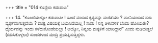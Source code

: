+++
title = "014 ಕೊನ್ದೆಲಾ ಕಡುಪಾಪಿ"

+++
14. "ಕೊಂದೆಯಲ್ಲೋ ಕಡುಪಾಪೀ ! ಹಿಂದೆ ಮಾಡಿದ ಕೃತ್ಯವನ್ನು ಮರೆತೆಯಾ ? ಮುನಿಯಾಡಿದ ನುಡಿ ವ್ಯರ್ಥವಾಗುತ್ತದೆಯೆ ? ದುಷ್ಟ ವಿಷಯಕ್ಕೆ ಬಯಸಿದೆಯಲ್ಲ ! ಸುಡು ! ನಿನ್ನ ತಿಳುವಳಿಕೆ ಬೆಂದು ಹೋಯಿತೇ? ಧೈರ್ಯವನ್ನು ಇಂದು ಕಳೆದುಕೊಂಡೆಯಲ್ಲಾ ! ಅಯ್ಯೋ, ನಿನ್ನಯ ಮಕ್ಕಳಿಗೆ ಯಾರಿದ್ದಾರೆ" ಎಂದು ನುಡಿಯತ್ತಲೆ (ಬಿಡಿಸಿಕೊಳ್ಳಲು) ಸುಂದರಳಾದ ಮಾದ್ರಿ ಪ್ರಯತ್ನಿಸುತ್ತಿದ್ದಳು.